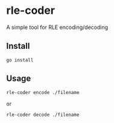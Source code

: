 # rle-coder

A simple tool for RLE encoding/decoding

## Install

```go install```

## Usage

```rle-coder encode ./filename```

or

```rle-coder decode ./filename```
